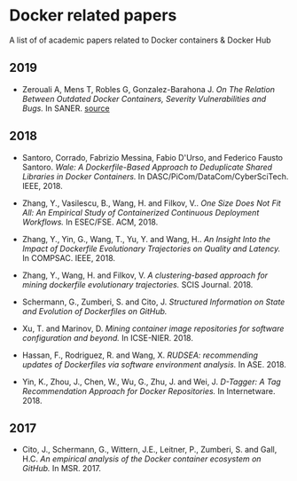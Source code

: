 # Docker related papers
A list of of academic papers related to Docker containers & Docker Hub

## 2019
* Zerouali A, Mens T, Robles G, Gonzalez-Barahona J. *On The Relation Between Outdated Docker Containers, Severity Vulnerabilities and Bugs.* In SANER. [source](https://arxiv.org/pdf/1811.12874.pdf)

## 2018
* Santoro, Corrado, Fabrizio Messina, Fabio D'Urso, and Federico Fausto Santoro. *Wale: A Dockerfile-Based Approach to Deduplicate Shared Libraries in Docker Containers.* In DASC/PiCom/DataCom/CyberSciTech. IEEE, 2018.

* Zhang, Y., Vasilescu, B., Wang, H. and Filkov, V.. *One Size Does Not Fit All: An Empirical Study of Containerized Continuous Deployment Workflows.* In ESEC/FSE. ACM, 2018.

* Zhang, Y., Yin, G., Wang, T., Yu, Y. and Wang, H.. *An Insight Into the Impact of Dockerfile Evolutionary Trajectories on Quality and Latency.* In COMPSAC. IEEE, 2018.

* Zhang, Y., Wang, H. and Filkov, V. *A clustering-based approach for mining dockerfile evolutionary trajectories.* SCIS Journal. 2018. 

* Schermann, G., Zumberi, S. and Cito, J. *Structured Information on State and Evolution of Dockerfiles on GitHub.*

* Xu, T. and Marinov, D. *Mining container image repositories for software configuration and beyond.* In ICSE-NIER. 2018.

* Hassan, F., Rodriguez, R. and Wang, X. *RUDSEA: recommending updates of Dockerfiles via software environment analysis.* In ASE. 2018.

* Yin, K., Zhou, J., Chen, W., Wu, G., Zhu, J. and Wei, J. *D-Tagger: A Tag Recommendation Approach for Docker Repositories.* In Internetware. 2018.

## 2017
* Cito, J., Schermann, G., Wittern, J.E., Leitner, P., Zumberi, S. and Gall, H.C. *An empirical analysis of the Docker container ecosystem on GitHub.* In MSR. 2017.


